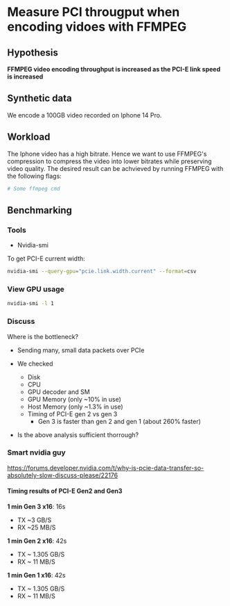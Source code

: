 # Measure PCI througput when encoding vidoes with FFMPEG

## Hypothesis

**FFMPEG video encoding throughput is increased as the PCI-E link speed is increased**

## Synthetic data

We encode a 100GB video recorded on Iphone 14 Pro.

## Workload

The Iphone video has a high bitrate. Hence we want to use FFMPEG's compression to compress the video into lower bitrates while preserving video quality. The desired result can be achvieved by running FFMPEG with the following flags:

```bash
# Some ffmpeg cmd
```

## Benchmarking

### Tools

- Nvidia-smi

To get PCI-E current width:

```bash
nvidia-smi --query-gpu="pcie.link.width.current" --format=csv
```

### View GPU usage

```bash
nvidia-smi -l 1
```

### Discuss

Where is the bottleneck?
- Sending many, small data packets over PCIe
- We checked
  - Disk
  - CPU
  - GPU decoder and SM
  - GPU Memory (only ~10% in use)
  - Host Memory (only ~1.3% in use)
  - Timing of PCI-E gen 2 vs gen 3
    - Gen 3 is faster than gen 2 and gen 1 (about 260% faster)

- Is the above analysis sufficient thorrough?

### Smart nvidia guy

https://forums.developer.nvidia.com/t/why-is-pcie-data-transfer-so-absolutely-slow-discuss-please/22176

#### Timing results of PCI-E Gen2 and Gen3

**1 min Gen 3 x16**: 16s
- TX ~3 GB/S
- RX ~25 MB/S

**1 min Gen 2 x16**: 42s
- TX ~ 1.305 GB/S
- RX ~ 11 MB/S

**1 min Gen 1 x16**: 42s
- TX ~ 1.305 GB/S
- RX ~ 11 MB/S